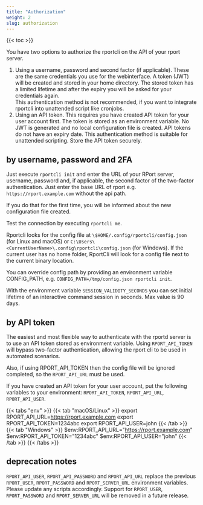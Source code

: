 ```yaml
---
title: "Authorization"
weight: 2
slug: authorization
---
```

{{< toc >}}

You have two options to authorize the rportcli on the API of your rport server.

1. Using a username, password and second factor (if applicable).
   These are the same credentials you use for the webinterface.
   A token (JWT) will be created and stored in your home directory.
   The stored token has a limited lifetime and after the expiry you will be asked for your credentials again.  
   This authentication method is not recommended, if you want to integrate rportcli into unattended script like
   cronjobs.
2. Using an API token. This requires you have created API token for your user account first.
   The token is stored as an environment variable. No JWT is generated and no local configuration file is created.
   API tokens do not have an expiry date.
   This authentication method is suitable for unattended scripting. Store the API token securely.

## by username, password and 2FA

Just execute `rportcli init` and enter the URL of your RPort server, username, password and, if applicable,
the second factor of the two-factor authentication. Just enter the base URL of rport e.g.
`https://rport.example.com` without the api path.

If you do that for the first time, you will be informed about the new configuration file created.

Test the connection by executing `rportcli me`.

Rportcli looks for the config file at `\$HOME/.config/rportcli/config.json` (for Linux and macOS) or
`C:\Users\<CurrentUserName>\.config\rportcli\config.json` (for Windows).
If the current user has no home folder, RportCli will look for a config file next to the current binary location.

You can override config path by providing an environment variable CONFIG_PATH, e.g.
`CONFIG_PATH=/tmp/config.json rportcli init`.

With the environment variable `SESSION_VALIDITY_SECONDS` you can set initial lifetime of an interactive command session
in seconds. Max value is 90 days.

## by API token

The easiest and most flexible way to authenticate with the rportd server is to use an API
token stored as environment variable. Using `RPORT_API_TOKEN` will bypass two-factor authentication,
allowing the rport cli to be used in automated scenarios.

Also, if using RPORT_API_TOKEN then the config file will be ignored completed, so the
`RPORT_API_URL` must be used.

If you have created an API token for your user account, put the following variables to your environment:
`RPORT_API_TOKEN`, `RPORT_API_URL`, `RPORT_API_USER`.

{{< tabs "env" >}}
{{< tab "macOS/Linux" >}}
    export RPORT_API_URL=<https://rport.example.com>
    export RPORT_API_TOKEN=1234abc
    export RPORT_API_USER=john
{{< /tab >}}
{{< tab "Windows" >}}
    $env:RPORT_API_URL="https://rport.example.com"
    $env:RPORT_API_TOKEN="1234abc"
    $env:RPORT_API_USER="john"
{{< /tab >}}
{{< /tabs >}}

## deprecation notes

`RPORT_API_USER`, `RPORT_API_PASSWORD` and `RPORT_API_URL` replace the previous `RPORT_USER`,
`RPORT_PASSWORD` and `RPORT_SERVER_URL` environment variables. Please update any scripts
accordingly. Support for `RPORT_USER`, `RPORT_PASSWORD` and `RPORT_SERVER_URL` will be removed
in a future release.
